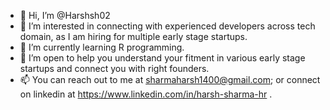 - 👋 Hi, I’m @Harshsh02
- 👀 I’m interested in connecting with experienced developers across tech domain, as I am hiring for multiple early stage startups. 
- 🌱 I’m currently learning R programming.
- 💞️ I’m open to help you understand your fitment in various early stage startups and connect you with right founders. 
- 📫 You can reach out to me at sharmaharsh1400@gmail.com; or connect on linkedin at https://www.linkedin.com/in/harsh-sharma-hr .

<!---
Harshsh02/Harshsh02 is a ✨ special ✨ repository because its `README.md` (this file) appears on your GitHub profile.
You can click the Preview link to take a look at your changes.
--->
